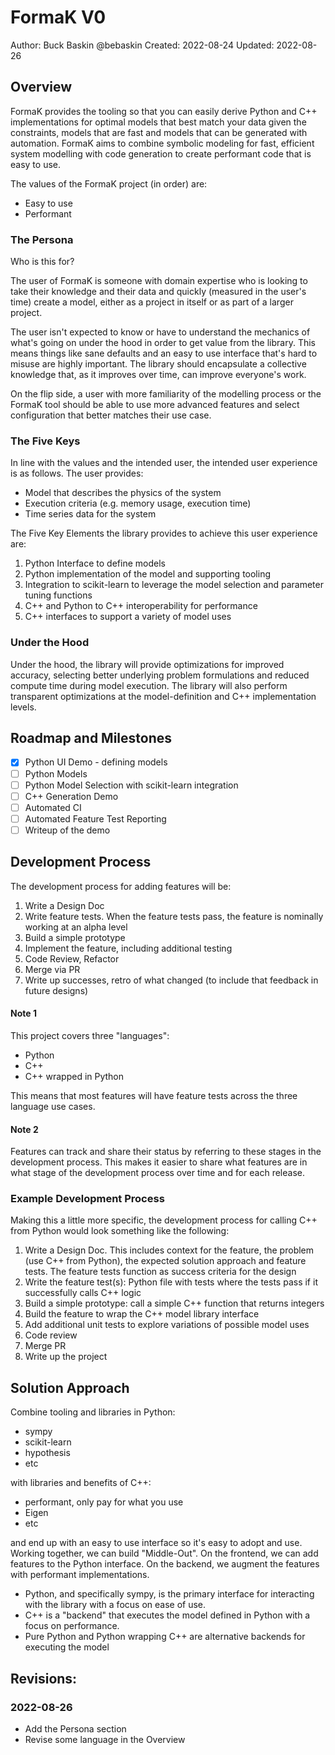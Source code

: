 # FormaK V0

Author: Buck Baskin @bebaskin
Created: 2022-08-24
Updated: 2022-08-26

## Overview

FormaK provides the tooling so that you can easily derive Python and C++
implementations for optimal models that best match your data given the
constraints, models that are fast and models that can be generated with
automation. FormaK aims to combine symbolic modeling for fast, efficient system
modelling with code generation to create performant code that is easy to use.

The values of the FormaK project (in order) are:
- Easy to use
- Performant

### The Persona

Who is this for?

The user of FormaK is someone with domain expertise who is looking to take
their knowledge and their data and quickly (measured in the user's time) create
a model, either as a project in itself or as part of a larger project.

The user isn't expected to know or have to understand the mechanics of what's
going on under the hood in order to get value from the library. This means
things like sane defaults and an easy to use interface that's hard to misuse
are highly important. The library should encapsulate a collective knowledge
that, as it improves over time, can improve everyone's work.

On the flip side, a user with more familiarity of the modelling process or the
FormaK tool should be able to use more advanced features and select
configuration that better matches their use case.

### The Five Keys

In line with the values and the intended user, the intended user experience is
as follows. The user provides:
- Model that describes the physics of the system
- Execution criteria (e.g. memory usage, execution time)
- Time series data for the system

The Five Key Elements the library provides to achieve this user experience are:
1. Python Interface to define models
2. Python implementation of the model and supporting tooling
3. Integration to scikit-learn to leverage the model selection and parameter tuning functions
4. C++ and Python to C++ interoperability for performance
5. C++ interfaces to support a variety of model uses

### Under the Hood

Under the hood, the library will provide optimizations for improved accuracy,
selecting better underlying problem formulations and reduced compute time during
model execution. The library will also perform transparent optimizations at the
model-definition and C++ implementation levels.

## Roadmap and Milestones

- [x] Python UI Demo - defining models
- [ ] Python Models
- [ ] Python Model Selection with scikit-learn integration
- [ ] C++ Generation Demo
- [ ] Automated CI
- [ ] Automated Feature Test Reporting
- [ ] Writeup of the demo

## Development Process

The development process for adding features will be:

1. Write a Design Doc
2. Write feature tests. When the feature tests pass, the feature is nominally
working at an alpha level
3. Build a simple prototype
4. Implement the feature, including additional testing
5. Code Review, Refactor
6. Merge via PR
7. Write up successes, retro of what changed (to include that feedback in future
   designs)

#### Note 1
This project covers three "languages":
- Python
- C++
- C++ wrapped in Python

This means that most features will have feature tests across the three language
use cases.

#### Note 2
Features can track and share their status by referring to these stages
in the development process. This makes it easier to share what features are in
what stage of the development process over time and for each release.

### Example Development Process

Making this a little more specific, the development process for calling C++ from
Python would look something like the following:

1. Write a Design Doc. This includes context for the feature, the problem (use
   C++ from Python), the expected solution approach and feature tests. The
   feature tests function as success criteria for the design
2. Write the feature test(s): Python file with tests where the tests pass if it
   successfully calls C++ logic
3. Build a simple prototype: call a simple C++ function that returns integers
4. Build the feature to wrap the C++ model library interface
5. Add additional unit tests to explore variations of possible model uses
6. Code review
7. Merge PR
8. Write up the project

## Solution Approach

Combine tooling and libraries in Python:
- sympy
- scikit-learn
- hypothesis
- etc

with libraries and benefits of C++:
- performant, only pay for what you use
- Eigen
- etc

and end up with an easy to use interface so it's easy to adopt and use. Working
together, we can build "Middle-Out". On the frontend, we can add features to
the Python interface. On the backend, we augment the features with performant
implementations.

- Python, and specifically sympy, is the primary interface for interacting with
  the library with a focus on ease of use.
- C++ is a "backend" that executes the model defined in Python with a focus on
  performance.
- Pure Python and Python wrapping C++ are alternative backends for executing the
  model

## Revisions:

### 2022-08-26

- Add the Persona section
- Revise some language in the Overview
